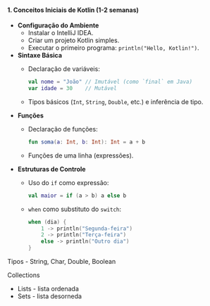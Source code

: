 #### **1. Conceitos Iniciais de Kotlin (1-2 semanas)**

- **Configuração do Ambiente**
    - Instalar o IntelliJ IDEA.
    - Criar um projeto Kotlin simples.
    - Executar o primeiro programa: `println("Hello, Kotlin!")`.
- **Sintaxe Básica**
    - Declaração de variáveis:
        
        ```kotlin
        val nome = "João" // Imutável (como `final` em Java)
        var idade = 30    // Mutável
        ```
        
    - Tipos básicos (`Int`, `String`, `Double`, etc.) e inferência de tipo.
- **Funções**
    - Declaração de funções:
        
        ```kotlin
        fun soma(a: Int, b: Int): Int = a + b
        ```
        
    - Funções de uma linha (expressões).
- **Estruturas de Controle**
    - Uso do `if` como expressão:
        
        ```kotlin
        val maior = if (a > b) a else b
        ```
        
    - `when` como substituto do `switch`:
        
        ```kotlin
        when (dia) {
            1 -> println("Segunda-feira")
            2 -> println("Terça-feira")
            else -> println("Outro dia")
        }
        ```

Tipos
	- String, Char, Double, Boolean

Collections
- Lists - lista ordenada
- Sets - lista desorneda